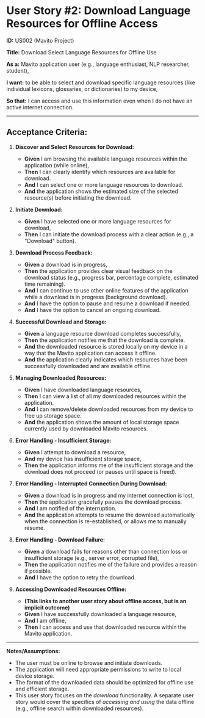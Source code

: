 # User Story #2: Download Language Resources for Offline Access

**ID:** US002 (Mavito Project)

**Title:** Download Select Language Resources for Offline Use

**As a:** Mavito application user (e.g., language enthusiast, NLP researcher, student),

**I want:** to be able to select and download specific language resources (like individual lexicons, glossaries, or dictionaries) to my device,

**So that:** I can access and use this information even when I do not have an active internet connection.

---

## Acceptance Criteria:

1.  **Discover and Select Resources for Download:**
    * **Given** I am browsing the available language resources within the application (while online),
    * **Then** I can clearly identify which resources are available for download.
    * **And** I can select one or more language resources to download.
    * **And** the application shows the estimated size of the selected resource(s) before initiating the download.

2.  **Initiate Download:**
    * **Given** I have selected one or more language resources for download,
    * **Then** I can initiate the download process with a clear action (e.g., a "Download" button).

3.  **Download Process Feedback:**
    * **Given** a download is in progress,
    * **Then** the application provides clear visual feedback on the download status (e.g., progress bar, percentage complete, estimated time remaining).
    * **And** I can continue to use other online features of the application while a download is in progress (background download).
    * **And** I have the option to pause and resume a download if needed.
    * **And** I have the option to cancel an ongoing download.

4.  **Successful Download and Storage:**
    * **Given** a language resource download completes successfully,
    * **Then** the application notifies me that the download is complete.
    * **And** the downloaded resource is stored locally on my device in a way that the Mavito application can access it offline.
    * **And** the application clearly indicates which resources have been successfully downloaded and are available offline.

5.  **Managing Downloaded Resources:**
    * **Given** I have downloaded language resources,
    * **Then** I can view a list of all my downloaded resources within the application.
    * **And** I can remove/delete downloaded resources from my device to free up storage space.
    * **And** the application shows the amount of local storage space currently used by downloaded Mavito resources.

6.  **Error Handling - Insufficient Storage:**
    * **Given** I attempt to download a resource,
    * **And** my device has insufficient storage space,
    * **Then** the application informs me of the insufficient storage and the download does not proceed (or pauses until space is freed).

7.  **Error Handling - Interrupted Connection During Download:**
    * **Given** a download is in progress and my internet connection is lost,
    * **Then** the application gracefully pauses the download process.
    * **And** I am notified of the interruption.
    * **And** the application attempts to resume the download automatically when the connection is re-established, or allows me to manually resume.

8.  **Error Handling - Download Failure:**
    * **Given** a download fails for reasons other than connection loss or insufficient storage (e.g., server error, corrupted file),
    * **Then** the application notifies me of the failure and provides a reason if possible.
    * **And** I have the option to retry the download.

9.  **Accessing Downloaded Resources Offline:**
    * **(This links to another user story about offline access, but is an implicit outcome)**
    * **Given** I have successfully downloaded a language resource,
    * **And** I am offline,
    * **Then** I can access and use that downloaded resource within the Mavito application.

---

**Notes/Assumptions:**

* The user must be online to browse and initiate downloads.
* The application will need appropriate permissions to write to local device storage.
* The format of the downloaded data should be optimized for offline use and efficient storage.
* This user story focuses on the *download* functionality. A separate user story would cover the specifics of *accessing and using* the data offline (e.g., offline search within downloaded resources).
